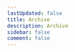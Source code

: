 ```yaml
---
lastUpdated: false
title: Archive
description: Archive
sidebar: false
comment: false
---
```

<Archives/>
